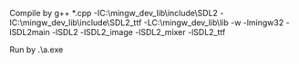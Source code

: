 Compile by
g++ *.cpp -IC:\mingw_dev_lib\include\SDL2 -IC:\mingw_dev_lib\include\SDL2_ttf -LC:\mingw_dev_lib\lib -w -lmingw32 -lSDL2main -lSDL2 -lSDL2_image -lSDL2_mixer -lSDL2_ttf

Run by
.\a.exe
